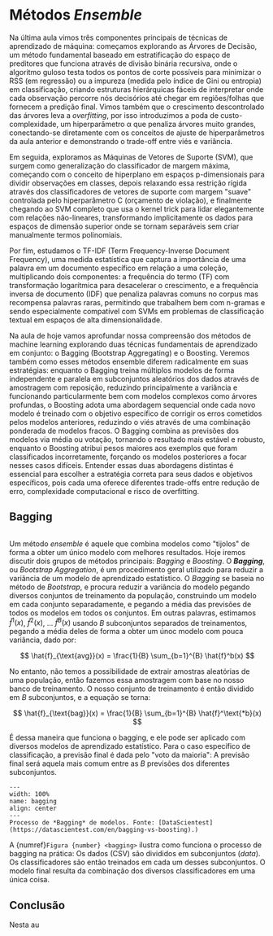 # Métodos *Ensemble*

Na última aula vimos três componentes principais de técnicas de aprendizado de máquina: começamos explorando as Árvores de Decisão, um método fundamental baseado em estratificação do espaço de preditores que funciona através de divisão binária recursiva, onde o algoritmo guloso testa todos os pontos de corte possíveis para minimizar o RSS (em regressão) ou a impureza (medida pelo índice de Gini ou entropia) em classificação, criando estruturas hierárquicas fáceis de interpretar onde cada observação percorre nós decisórios até chegar em regiões/folhas que fornecem a predição final. Vimos também que o crescimento descontrolado das árvores leva a *overfitting*, por isso introduzimos a poda de custo-complexidade, um hiperparâmetro α que penaliza árvores muito grandes, conectando-se diretamente com os conceitos de ajuste de hiperparâmetros da aula anterior e demonstrando o trade-off entre viés e variância. 

Em seguida, exploramos as Máquinas de Vetores de Suporte (SVM), que surgem como generalização do classificador de margem máxima, começando com o conceito de hiperplano em espaços p-dimensionais para dividir observações em classes, depois relaxando essa restrição rígida através dos classificadores de vetores de suporte com margem "suave" controlada pelo hiperparâmetro C (orçamento de violação), e finalmente chegando ao SVM completo que usa o kernel trick para lidar elegantemente com relações não-lineares, transformando implicitamente os dados para espaços de dimensão superior onde se tornam separáveis sem criar manualmente termos polinomiais. 

Por fim, estudamos o TF-IDF (Term Frequency-Inverse Document Frequency), uma medida estatística que captura a importância de uma palavra em um documento específico em relação a uma coleção, multiplicando dois componentes: a frequência do termo (TF) com transformação logarítmica para desacelerar o crescimento, e a frequência inversa de documento (IDF) que penaliza palavras comuns no corpus mas recompensa palavras raras, permitindo que trabalhem bem com n-gramas e sendo especialmente compatível com SVMs em problemas de classificação textual em espaços de alta dimensionalidade.

Na aula de hoje vamos aprofundar nossa compreensão dos métodos de machine learning explorando duas técnicas fundamentais de aprendizado em conjunto: o Bagging (Bootstrap Aggregating) e o Boosting. Veremos também como esses métodos ensemble diferem radicalmente em suas estratégias: enquanto o Bagging treina múltiplos modelos de forma independente e paralela em subconjuntos aleatórios dos dados através de amostragem com reposição, reduzindo principalmente a variância e funcionando particularmente bem com modelos complexos como árvores profundas, o Boosting adota uma abordagem sequencial onde cada novo modelo é treinado com o objetivo específico de corrigir os erros cometidos pelos modelos anteriores, reduzindo o viés através de uma combinação ponderada de modelos fracos. O Bagging combina as previsões dos modelos via média ou votação, tornando o resultado mais estável e robusto, enquanto o Boosting atribui pesos maiores aos exemplos que foram classificados incorretamente, forçando os modelos posteriores a focar nesses casos difíceis. Entender essas duas abordagens distintas é essencial para escolher a estratégia correta para seus dados e objetivos específicos, pois cada uma oferece diferentes trade-offs entre redução de erro, complexidade computacional e risco de overfitting.

## Bagging


```{video} https://www.youtube.com/embed/Xz0x-8-cgaQ?si=kh22plivN21X6OCA
```

Um método *ensemble* é aquele que combina modelos como "tijolos" de forma a obter um único modelo com melhores resultados. Hoje iremos discutir dois grupos de métodos principais: *Bagging* e *Boosting*. O ***Bagging***, ou *Bootstrap Aggregation*, é um procedimento geral utilizado para reduzir a variância de um modelo de aprendizado estatístico. O *Bagging* se baseia no método de *Bootstrap*, e procura reduzir a variância do modelo pegando diversos conjuntos de treinamento da população, construindo um modelo em cada conjunto separadamente, e pegando a média das previsões de todos os modelos em todos os conjuntos. Em outras palavras, estimamos $\hat{f}^1(x)$, $\hat{f}^2(x)$, ... $\hat{f}^B(x)$ usando $B$ subconjuntos separados de treinamentos, pegando a média deles de forma a obter um únoc modelo com pouca variância, dado por:

$$
\hat{f}_{\text{avg}}(x) = \frac{1}{B} \sum_{b=1}^{B} \hat{f}^b(x)
$$


No entanto, não temos a possibilidade de extrair amostras aleatórias de uma população, então fazemos essa amostragem com base no nosso banco de treinamento. O nosso conjunto de treinamento é então dividido em $B$ subconjuntos, e a equação se torna:


$$
\hat{f}_{\text{bag}}(x) = \frac{1}{B} \sum_{b=1}^{B} \hat{f}^\text{*b}(x)
$$

É dessa maneira que funciona o bagging, e ele pode ser aplicado com diversos modelos de aprendizado estatístico. Para o caso específico de classificação, a previsão final é dada pelo "voto da maioria": A previsão final será aquela mais comum entre as $B$ previsões dos diferentes subconjuntos.


```{figure} ../aula11/images/datascientestbag.png
---
width: 100%
name: bagging
align: center
---
Processo de *Bagging* de modelos. Fonte: [DataScientest](https://datascientest.com/en/bagging-vs-boosting).)
```

A {numref}`Figura {number} <bagging>` ilustra como funciona o processo de bagging na prática: Os dados (CSV) são divididos em subconjuntos (*data*). Os classificadores são então treinados em cada um desses subconjuntos. O modelo final resulta da combinação dos diversos classificadores em uma única coisa.





## Conclusão


Nesta au




